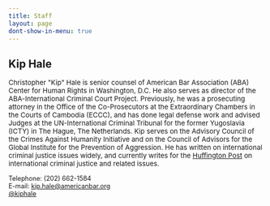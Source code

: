```yaml
---
title: Staff
layout: page
dont-show-in-menu: true
---
```

## Kip Hale

<p style="font-size:95%;line-height:1.2;">Christopher "Kip" Hale is senior counsel of American Bar Association (ABA) Center for Human Rights in Washington, D.C. He also serves as director of the ABA-International Criminal Court Project. Previously, he was a prosecuting attorney in the Office of the Co-Prosecutors at the Extraordinary Chambers in the Courts of Cambodia (ECCC), and has done legal defense work and advised Judges at the UN-International Criminal Tribunal for the former Yugoslavia (ICTY) in The Hague, The Netherlands. Kip serves on the Advisory Council of the Crimes Against Humanity Initiative and on the Council of Advisors for the Global Institute for the Prevention of Aggression. He has written on international criminal justice issues widely, and currently writes for the <a href="http://www.huffingtonpost.com/kip-hale/">Huffington Post</a> on international criminal justice and related issues.</p>

<p style="font-size:90%;line-height:1.2;">
Telephone: (202) 662-1584<br />
E-mail: <a href="mailto:kip.hale@americanbar.org">kip.hale@americanbar.org</a><br />
<a href="http://twitter.com/kiphale">@kiphale</a>
</p>
